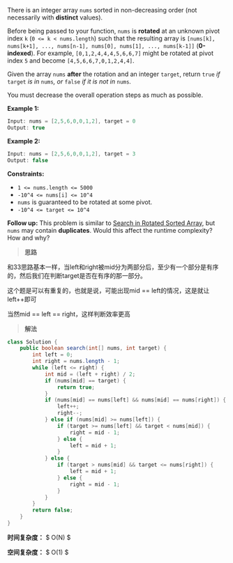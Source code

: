 There is an integer array `nums` sorted in non-decreasing order (not necessarily with **distinct** values).

Before being passed to your function, `nums` is **rotated** at an unknown pivot index `k` (`0 <= k < nums.length`) such that the resulting array is `[nums[k], nums[k+1], ..., nums[n-1], nums[0], nums[1], ..., nums[k-1]]` (**0-indexed**). For example, `[0,1,2,4,4,4,5,6,6,7]` might be rotated at pivot index `5` and become `[4,5,6,6,7,0,1,2,4,4]`.

Given the array `nums` **after** the rotation and an integer `target`, return `true` *if* `target` *is in* `nums`*, or* `false` *if it is not in* `nums`*.*

You must decrease the overall operation steps as much as possible.

 

**Example 1:**

```java
Input: nums = [2,5,6,0,0,1,2], target = 0
Output: true
```

**Example 2:**

```java
Input: nums = [2,5,6,0,0,1,2], target = 3
Output: false
```

 

**Constraints:**

- `1 <= nums.length <= 5000`
- `-10^4 <= nums[i] <= 10^4`
- `nums` is guaranteed to be rotated at some pivot.
- `-10^4 <= target <= 10^4`

 

**Follow up:** This problem is similar to [Search in Rotated Sorted Array](https://leetcode.com/problems/search-in-rotated-sorted-array/description/), but `nums` may contain **duplicates**. Would this affect the runtime complexity? How and why?



> **思路**

和33思路基本一样，当left和right被mid分为两部分后，至少有一个部分是有序的，然后我们在判断target是否在有序的那一部分。

这个题是可以有重复的，也就是说，可能出现mid == left的情况，这是就让left++即可

当然mid == left == right，这样判断效率更高



> **解法**

```java
class Solution {
    public boolean search(int[] nums, int target) {
        int left = 0;
        int right = nums.length - 1;
        while (left <= right) {
            int mid = (left + right) / 2;
            if (nums[mid] == target) {
                return true;
            }
            if (nums[mid] == nums[left] && nums[mid] == nums[right]) {
                left++;
                right--;
            } else if (nums[mid] >= nums[left]) {
                if (target >= nums[left] && target < nums[mid]) {
                    right = mid - 1;
                } else {
                    left = mid + 1;
                }
            } else {
                if (target > nums[mid] && target <= nums[right]) {
                    left = mid + 1;
                } else {
                    right = mid - 1;
                }
            }
        }
        return false;
    }
}
```

**时间复杂度：** $ O(N) $

**空间复杂度：** $ O(1) $
